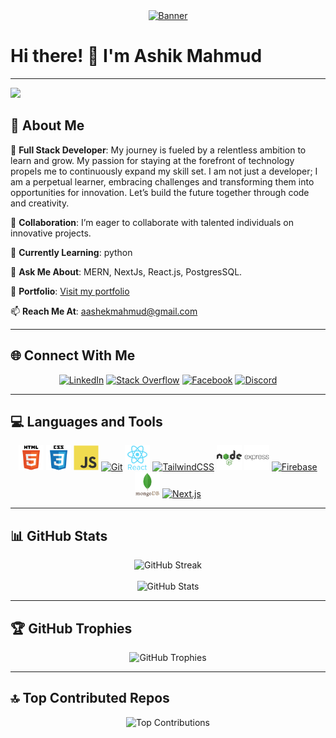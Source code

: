 <div align="center">
  <a href="#">
    <img src="https://i.postimg.cc/NjRyY3x3/Blue-Teal-Modern-Personal-Linked-In-Banner.png" alt="Banner"/>
  </a>
</div>

# Hi there! 👋 I'm **Ashik Mahmud**

---

[![](https://visitcount.itsvg.in/api?id=ashiqee&icon=0&color=7)](https://visitcount.itsvg.in)

## 💫 About Me

🔭 **Full Stack Developer**: My journey is fueled by a relentless ambition to learn and grow. My passion for staying at the forefront of technology propels me to continuously expand my skill set. I am not just a developer; I am a perpetual learner, embracing challenges and transforming them into opportunities for innovation. Let’s build the future together through code and creativity.

👯 **Collaboration**: I’m eager to collaborate with talented individuals on innovative projects.

🌱 **Currently Learning**: python

💬 **Ask Me About**: MERN, NextJs, React.js, PostgresSQL.

📄 **Portfolio**: [Visit my portfolio](https://ashik-mahmud.web.app)

📫 **Reach Me At**: [aashekmahmud@gmail.com](mailto:aashekmahmud@gmail.com)

---

## 🌐 Connect With Me

<div align="center">
  <a href="https://linkedin.com/in/ashiqee" target="_blank"><img src="https://raw.githubusercontent.com/rahuldkjain/github-profile-readme-generator/master/src/images/icons/Social/linked-in-alt.svg" alt="LinkedIn" height="30" width="40"/></a>
  <a href="https://stackoverflow.com/users/23039097" target="_blank"><img src="https://raw.githubusercontent.com/rahuldkjain/github-profile-readme-generator/master/src/images/icons/Social/stack-overflow.svg" alt="Stack Overflow" height="30" width="40"/></a>
  <a href="https://fb.com/ashik.mahamud" target="_blank"><img src="https://raw.githubusercontent.com/rahuldkjain/github-profile-readme-generator/master/src/images/icons/Social/facebook.svg" alt="Facebook" height="30" width="40"/></a>
  <a href="https://discord.gg/tfc3dkJW" target="_blank"><img src="https://raw.githubusercontent.com/rahuldkjain/github-profile-readme-generator/master/src/images/icons/Social/discord.svg" alt="Discord" height="30" width="40"/></a>
</div>

---

## 💻 Languages and Tools

<div align="center">
  <a href="https://www.w3.org/html/" target="_blank" rel="noreferrer"><img src="https://raw.githubusercontent.com/devicons/devicon/master/icons/html5/html5-original-wordmark.svg" alt="HTML5" width="40" height="40"/></a>
  <a href="https://www.w3schools.com/css/" target="_blank" rel="noreferrer"><img src="https://raw.githubusercontent.com/devicons/devicon/master/icons/css3/css3-original-wordmark.svg" alt="CSS3" width="40" height="40"/></a>
  <a href="https://developer.mozilla.org/en-US/docs/Web/JavaScript" target="_blank" rel="noreferrer"><img src="https://raw.githubusercontent.com/devicons/devicon/master/icons/javascript/javascript-original.svg" alt="JavaScript" width="40" height="40"/></a>
  <a href="https://git-scm.com/" target="_blank" rel="noreferrer"><img src="https://www.vectorlogo.zone/logos/git-scm/git-scm-icon.svg" alt="Git" width="40" height="40"/></a>
  <a href="https://reactjs.org/" target="_blank" rel="noreferrer"><img src="https://raw.githubusercontent.com/devicons/devicon/master/icons/react/react-original-wordmark.svg" alt="React" width="40" height="40"/></a>
  <a href="https://tailwindcss.com/" target="_blank" rel="noreferrer"><img src="https://www.vectorlogo.zone/logos/tailwindcss/tailwindcss-icon.svg" alt="TailwindCSS" width="40" height="40"/></a>
  <a href="https://nodejs.org" target="_blank" rel="noreferrer"><img src="https://raw.githubusercontent.com/devicons/devicon/master/icons/nodejs/nodejs-original-wordmark.svg" alt="Node.js" width="40" height="40"/></a>
  <a href="https://expressjs.com" target="_blank" rel="noreferrer"><img src="https://raw.githubusercontent.com/devicons/devicon/master/icons/express/express-original-wordmark.svg" alt="Express" width="40" height="40"/></a>
  <a href="https://firebase.google.com/" target="_blank" rel="noreferrer"><img src="https://www.vectorlogo.zone/logos/firebase/firebase-icon.svg" alt="Firebase" width="40" height="40"/></a>
  <a href="https://www.mongodb.com/" target="_blank" rel="noreferrer"><img src="https://raw.githubusercontent.com/devicons/devicon/master/icons/mongodb/mongodb-original-wordmark.svg" alt="MongoDB" width="40" height="40"/></a>
  <a href="https://nextjs.org/" target="_blank" rel="noreferrer"><img src="https://cdn.worldvectorlogo.com/logos/nextjs-2.svg" alt="Next.js" width="40" height="40"/></a>
</div>

---

## 📊 GitHub Stats

<div align="center">
  <img src="https://github-readme-streak-stats.herokuapp.com/?user=ashiqee&theme=radical&hide_border=false" alt="GitHub Streak"/>
  <br/><br/>
  <img src="https://github-readme-stats.vercel.app/api?username=ashiqee&theme=radical&hide_border=false&include_all_commits=false&count_private=false" alt="GitHub Stats"/>
</div>

---

## 🏆 GitHub Trophies

<div align="center">
  <img src="https://github-profile-trophy.vercel.app/?username=ashiqee&theme=onedark&no-frame=false&no-bg=true&margin-w=4" alt="GitHub Trophies"/>
</div>

---

## 🔝 Top Contributed Repos

<div align="center">
  <img src="https://github-contributor-stats.vercel.app/api?username=ashiqee&limit=5&theme=dark&combine_all_yearly_contributions=true" alt="Top Contributions"/>
</div>

